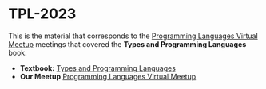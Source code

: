 # TPL-2023

This is the material that corresponds to the [Programming Languages Virtual Meetup](https://www.meetup.com/Programming-Languages-Toronto-Meetup/) meetings that covered the **Types and Programming Languages** book.

- **Textbook:** [Types and Programming Languages](https://www.cis.upenn.edu/~bcpierce/tapl/)
- **Our Meetup** [Programming Languages Virtual Meetup](https://www.meetup.com/programming-languages-toronto-meetup/)
